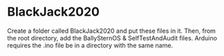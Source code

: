 BlackJack2020 
=============
  
Create a folder called BlackJack2020 and put these files in it. Then, from the root directory, add the BallySternOS & SelfTestAndAudit files. Arduino requires the .ino file be in a directory with the same name.
